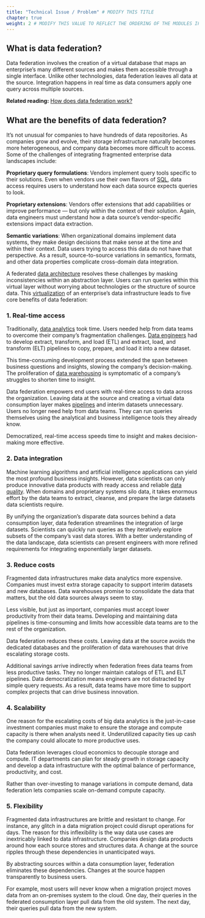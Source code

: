 ```yaml
---
title: "Technical Issue / Problem" # MODIFY THIS TITLE
chapter: true
weight: 2 # MODIFY THIS VALUE TO REFLECT THE ORDERING OF THE MODULES IF APPLICABLE
---
```


What is data federation?
------------------------

Data federation involves the creation of a virtual database that maps an enterprise’s many different sources and makes them accessible through a single interface. Unlike other technologies, data federation leaves all data at the source. Integration happens in real time as data consumers apply one query across multiple sources.

**Related reading:** [How does data federation work?](https://www.starburst.io/blog/how-does-data-federation-work/)

What are the benefits of data federation?
-----------------------------------------

It’s not unusual for companies to have hundreds of data repositories. As companies grow and evolve, their storage infrastructure naturally becomes more heterogeneous, and company data becomes more difficult to access. Some of the challenges of integrating fragmented enterprise data landscapes include:

**Proprietary query formulations**: Vendors implement query tools specific to their solutions. Even when vendors use their own flavors of [SQL](https://www.starburst.io/learn/data-fundamentals/sql/), data access requires users to understand how each data source expects queries to look.

**Proprietary extensions**: Vendors offer extensions that add capabilities or improve performance — but only within the context of their solution. Again, data engineers must understand how a data source’s vendor-specific extensions impact data extraction.

**Semantic variations**: When organizational domains implement data systems, they make design decisions that make sense at the time and within their context. Data users trying to access this data do not have that perspective. As a result, source-to-source variations in semantics, formats, and other data properties complicate cross-domain data integration.

A federated [data architecture](https://www.starburst.io/learn/data-fundamentals/data-architecture/) resolves these challenges by masking inconsistencies within an abstraction layer. Users can run queries within this virtual layer without worrying about technologies or the structure of source data. This [virtualization](https://www.starburst.io/learn/data-fundamentals/data-virtualization/) of an enterprise’s data infrastructure leads to five core benefits of data federation:

### 1\. Real-time access

Traditionally, [data analytics](http://starburst.io/learn/data-fundamentals/data-analytics/) took time. Users needed help from data teams to overcome their company’s fragmentation challenges. [Data engineers](https://www.starburst.io/learn/data-fundamentals/data-engineering/) had to develop extract, transform, and load (ETL) and extract, load, and transform (ELT) pipelines to copy, prepare, and load it into a new dataset.

This time-consuming development process extended the span between business questions and insights, slowing the company’s decision-making. The proliferation of [data warehousing](https://www.starburst.io/learn/data-fundamentals/data-warehouse/) is symptomatic of a company’s struggles to shorten time to insight.

Data federation empowers end users with real-time access to data across the organization. Leaving data at the source and creating a virtual data consumption layer makes [pipelines](https://www.starburst.io/learn/data-fundamentals/data-pipeline/) and interim datasets unnecessary. Users no longer need help from data teams. They can run queries themselves using the analytical and business intelligence tools they already know.

Democratized, real-time access speeds time to insight and makes decision-making more effective.

### 2\. Data integration

Machine learning algorithms and artificial intelligence applications can yield the most profound business insights. However, data scientists can only produce innovative data products with ready access and reliable [data quality](https://www.starburst.io/learn/data-fundamentals/data-quality/). When domains and proprietary systems silo data, it takes enormous effort by the data teams to extract, cleanse, and prepare the large datasets data scientists require.

By unifying the organization’s disparate data sources behind a data consumption layer, data federation streamlines the integration of large datasets. Scientists can quickly run queries as they iteratively explore subsets of the company’s vast data stores. With a better understanding of the data landscape, data scientists can present engineers with more refined requirements for integrating exponentially larger datasets.

### 3\. Reduce costs

Fragmented data infrastructures make data analytics more expensive. Companies must invest extra storage capacity to support interim datasets and new databases. Data warehouses promise to consolidate the data that matters, but the old data sources always seem to stay.

Less visible, but just as important, companies must accept lower productivity from their data teams. Developing and maintaining data pipelines is time-consuming and limits how accessible data teams are to the rest of the organization.

Data federation reduces these costs. Leaving data at the source avoids the dedicated databases and the proliferation of data warehouses that drive escalating storage costs.

Additional savings arrive indirectly when federation frees data teams from less productive tasks. They no longer maintain catalogs of ETL and ELT pipelines. Data democratization means engineers are not distracted by simple query requests. As a result, data teams have more time to support complex projects that can drive business innovation.

### 4\. Scalability

One reason for the escalating costs of big data analytics is the just-in-case investment companies must make to ensure the storage and compute capacity is there when analysts need it. Underutilized capacity ties up cash the company could allocate to more productive uses.

Data federation leverages cloud economics to decouple storage and compute. IT departments can plan for steady growth in storage capacity and develop a data infrastructure with the optimal balance of performance, productivity, and cost.

Rather than over-investing to manage variations in compute demand, data federation lets companies scale on-demand compute capacity.

### 5\. Flexibility

Fragmented data infrastructures are brittle and resistant to change. For instance, any glitch in a data migration project could disrupt operations for days. The reason for this inflexibility is the way data use cases are inextricably linked to data infrastructure. Companies design data products around how each source stores and structures data. A change at the source ripples through these dependencies in unanticipated ways.

By abstracting sources within a data consumption layer, federation eliminates these dependencies. Changes at the source happen transparently to business users.

For example, most users will never know when a migration project moves data from an on-premises system to the cloud. One day, their queries in the federated consumption layer pull data from the old system. The next day, their queries pull data from the new system.
